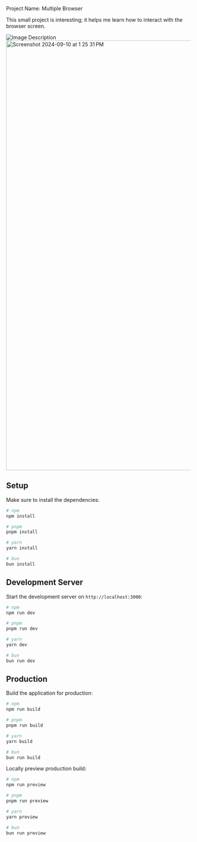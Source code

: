 Project Name: Multiple Browser

This small project is interesting; it helps me learn how to interact with the browser screen.

![Image Description]() <img width="1173" alt="Screenshot 2024-09-10 at 1 25 31 PM" src="https://github.com/user-attachments/assets/d678c281-8489-4ca0-ae62-49e2204e777d">


## Setup

Make sure to install the dependencies:

```bash
# npm
npm install

# pnpm
pnpm install

# yarn
yarn install

# bun
bun install
```

## Development Server

Start the development server on `http://localhost:3000`:

```bash
# npm
npm run dev

# pnpm
pnpm run dev

# yarn
yarn dev

# bun
bun run dev
```

## Production

Build the application for production:

```bash
# npm
npm run build

# pnpm
pnpm run build

# yarn
yarn build

# bun
bun run build
```

Locally preview production build:

```bash
# npm
npm run preview

# pnpm
pnpm run preview

# yarn
yarn preview

# bun
bun run preview
```

